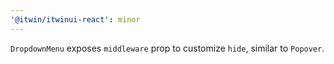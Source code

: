 ```yaml
---
'@itwin/itwinui-react': minor
---
```


`DropdownMenu` exposes `middleware` prop to customize `hide`, similar to `Popover`.
